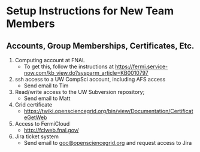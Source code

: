 Setup Instructions for New Team Members
=======================================
<span class="twiki-macro TOC" title="Contents:"></span>

Accounts, Group Memberships, Certificates, Etc.
-----------------------------------------------

1. Computing account at FNAL
    -   To get this, follow the instructions at <https://fermi.service-now.com/kb_view.do?sysparm_article=KB0010797>
2. ssh access to a UW CompSci account, including AFS access
    - Send email to Tim
3. Read/write access to the UW Subversion repository;
    - Send email to Matt 
4. Grid certificate
    - <https://twiki.opensciencegrid.org/bin/view/Documentation/CertificateGetWeb> 
5. Access to FermiCloud
    - <http://fclweb.fnal.gov/>
6. Jira ticket system
    - Send email to <goc@opensciencegrid.org> and request access to Jira

